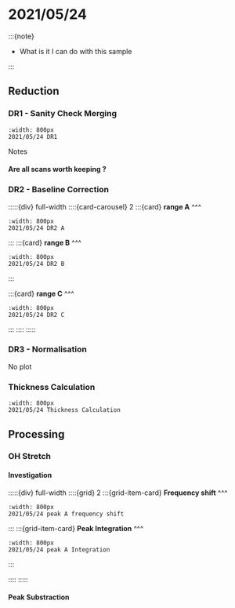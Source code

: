 # 2021/05/24

:::{note}

- What is it I can do with this sample

:::

## Reduction

### DR1 - Sanity Check Merging

```{figure} Plots/DR/DR1_2021_05_24_Full-range.png
:width: 800px
2021/05/24 DR1
```

Notes

#### Are all scans worth keeping ?


### DR2 - Baseline Correction

:::::{div} full-width
::::{card-carousel} 2
:::{card} 
**range A**
^^^

```{figure} Plots/DR/DR2_2021_05_24_A.png
:width: 800px
2021/05/24 DR2 A
```

:::
:::{card} 
**range B**
^^^

```{figure} Plots/DR/DR2_2021_05_24_B.png
:width: 800px
2021/05/24 DR2 B
```

:::

:::{card} 
**range C**
^^^

```{figure} Plots/DR/DR2_2021_05_24_C.png
:width: 800px
2021/05/24 DR2 C
```

:::
::::
:::::

### DR3 - Normalisation

No plot 

### Thickness Calculation

```{figure} Plots/DR/Thickness-calc_2021_05_24_2.png
:width: 800px
2021/05/24 Thickness Calculation
```


## Processing

### OH Stretch

#### Investigation


:::::{div} full-width
::::{grid} 2
:::{grid-item-card}
**Frequency shift**
^^^

```{figure} Plots/DR/DR2_2021_05_24_PeakA-frequency_wA0.png
:width: 800px
2021/05/24 peak A frequency shift
```

:::
:::{grid-item-card}
**Peak Integration** 
^^^

```{figure} Plots/DR/DR2_2021_05_24_PeakA-Integration.png
:width: 800px
2021/05/24 peak A Integration
```

:::

::::
:::::

#### Peak Substraction
